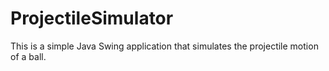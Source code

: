 # ProjectileSimulator

This is a simple Java Swing application that simulates the projectile motion of a ball.